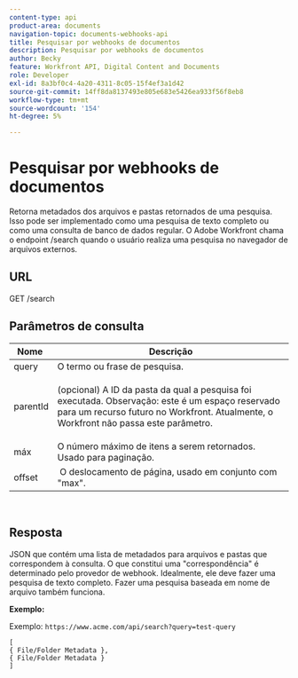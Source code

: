 ```yaml
---
content-type: api
product-area: documents
navigation-topic: documents-webhooks-api
title: Pesquisar por webhooks de documentos
description: Pesquisar por webhooks de documentos
author: Becky
feature: Workfront API, Digital Content and Documents
role: Developer
exl-id: 8a3bf0c4-4a20-4311-8c05-15f4ef3a1d42
source-git-commit: 14ff8da8137493e805e683e5426ea933f56f8eb8
workflow-type: tm+mt
source-wordcount: '154'
ht-degree: 5%

---
```


# Pesquisar por webhooks de documentos

Retorna metadados dos arquivos e pastas retornados de uma pesquisa. Isso pode ser implementado como uma pesquisa de texto completo ou como uma consulta de banco de dados regular. O Adobe Workfront chama o endpoint /search quando o usuário realiza uma pesquisa no navegador de arquivos externos.

## URL

GET /search

## Parâmetros de consulta

<table style="table-layout:auto"> 
 <col> 
 <col> 
 <thead> 
  <tr> 
   <th>Nome </th> 
   <th>Descrição</th> 
  </tr> 
 </thead> 
 <tbody> 
  <tr> 
   <td>query</td> 
   <td>O termo ou frase de pesquisa.</td> 
  </tr> 
  <tr> 
   <td>parentId</td> 
   <td> <p>(opcional) A ID da pasta da qual a pesquisa foi executada. Observação: este é um espaço reservado para um recurso futuro no Workfront. Atualmente, o Workfront não passa este parâmetro. </p> </td> 
  </tr> 
  <tr> 
   <td>máx</td> 
   <td>O número máximo de itens a serem retornados. Usado para paginação.</td> 
  </tr> 
  <tr> 
   <td>offset</td> 
   <td> O deslocamento de página, usado em conjunto com "max".</td> 
  </tr> 
 </tbody> 
</table>

 

## Resposta

JSON que contém uma lista de metadados para arquivos e pastas que correspondem à consulta. O que constitui uma &quot;correspondência&quot; é determinado pelo provedor de webhook. Idealmente, ele deve fazer uma pesquisa de texto completo. Fazer uma pesquisa baseada em nome de arquivo também funciona.

**Exemplo:**

Exemplo:  `https://www.acme.com/api/search?query=test-query`

```
[ 
{ File/Folder Metadata },
{ File/Folder Metadata } 
]
```
